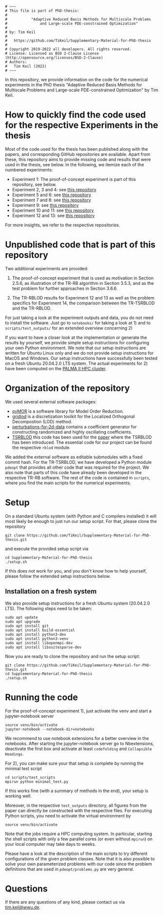 ```
# ~~~
# This file is part of PhD-thesis:
#
#           "Adaptive Reduced Basis Methods for Multiscale Problems
#               and Large-scale PDE-constrained Optimization"
#
# by: Tim Keil
#
#   https://github.com/TiKeil/Supplementary-Material-for-PhD-thesis
#
# Copyright 2019-2022 all developers. All rights reserved.
# License: Licensed as BSD 2-Clause License (http://opensource.org/licenses/BSD-2-Clause)
# Authors:
#   Tim Keil (2022)
# ~~~
```

In this repository, we provide information on the code for the numerical experiments in the PhD thesis "Adaptive Reduced Basis Methods for Multiscale Problems and Large-scale PDE-constrained Optimization" by Tim Keil.

# How to quickly find the code used for the respective Experiments in the thesis

Most of the code used for the thesis has been published along with the papers, and corresponding GitHub repositories are available.
Apart from these, this repository aims to provide missing code and results that were used in the thesis, see below.
In the following, we itemize each of the numbered experiments:

- Experiment 1: The proof-of-concept experiment is part of this repository, see below.
- Experiment 2, 3 and 4: see [this repository](https://github.com/TiKeil/NCD-corrected-TR-RB-approach-for-pde-opt)
- Experiment 5 and 6: see [this repository](https://github.com/TiKeil/Proj-Newton-NCD-corrected-TR-RB-for-pde-opt)
- Experiment 7 and 8: see [this repository](https://github.com/TiKeil/Petrov-Galerkin-TR-RB-for-pde-opt)
- Experiment 9: see [this repository](https://github.com/gridlod-community/gridlod-on-perturbations-super)
- Experiment 10 and 11: see [this repository](https://github.com/TiKeil/Two-scale-RBLOD)
- Experiment 12 and 13: see [this repository](https://github.com/TiKeil/Trust-region-TSRBLOD-code)

For more insights, we refer to the respective repositories.

# Unpublished code that is part of this repository

Two additional experiments are provided:

1) The proof-of-concept experiment that is used as motivation in Section 2.5.6, as illustration of the TR-RB algorithm in Section 3.5.3, and as the test problem for further approaches in Section 3.6.6.

2) The TR-RBLOD results for Experiment 12 and 13 as well as the problem specifics for Experiment 14, the comparison between the TR-TSRBLOD and the TR-RBLOD.

For just taking a look at the experiment outputs and data, you do not need to
install the software. Just go to `notebooks/` for taking a look at 1) and to `scripts/test_outputs/` for an extended overview concerning 2)

If you want to have a closer look at the implementation or generate the results by
yourself, we provide simple setup instructions for configuring your own Python environment.
We note that our setup instructions are written for Ubuntu Linux only and we do not provide
setup instructions for MacOS and Windows.
Our setup instructions have successfully been tested on a fresh Ubuntu 20.04.2.0 LTS system.
The actual experiments for 2) have been computed on the
[PALMA II HPC cluster](<https://www.uni-muenster.de/IT/en/services/unterstuetzungsleistung/hpc/index.shtml>).

# Organization of the repository

We used several external software packages:

- [pyMOR](https://pymor.org) is a software library for Model Order Reduction.
- [gridlod](https://github.com/fredrikhellman/gridlod) is a discretization toolkit for the
Localized Orthogonal Decompostion (LOD) method. 
- [perturbations-for-2d-data](https://github.com/TiKeil/perturbations-for-2d-data) contains
a coefficient generator for constructing randomized and highly oscillating coefficients.
- [TSRBLOD](https://github.com/TiKeil/Two-scale-RBLOD) this code has been used for the [paper](https://arxiv.org/abs/2111.08643) where the TSRBLOD has been introduced. The essential code for our project can be found the respective `rblod` module.

We added the external software as editable submodules with a fixed commit hash.
For the TR-TSRBLOD, we have developed a Python module `pdeopt` that provides all other code that was required for the project. We also note that parts of this code have already been developed in the respective TR-RB software.
The rest of the code is contained in `scripts`, where you find the main scripts for the numerical experiments.

# Setup

On a standard Ubuntu system (with Python and C compilers installed) it will most likely be enough
to just run our setup script. For that, please clone the repository

```
git clone https://github.com/TiKeil/Supplementary-Material-for-PhD-thesis.git
```

and execute the provided setup script via 

```
cd Supplementary-Material-for-PhD-thesis
./setup.sh
```

If this does not work for you, and you don't know how to help yourself,
please follow the extended setup instructions below.

## Installation on a fresh system

We also provide setup instructions for a fresh Ubuntu system (20.04.2.0 LTS).
The following steps need to be taken:

```
sudo apt update
sudo apt upgrade
sudo apt install git
sudo apt install build-essential
sudo apt install python3-dev
sudo apt install python3-venv
sudo apt install libopenmpi-dev
sudo apt install libsuitesparse-dev
```

Now you are ready to clone the repository and run the setup script:

```
git clone https://github.com/TiKeil/Supplementary-Material-for-PhD-thesis.git
cd Supplementary-Material-for-PhD-thesis
./setup.sh
```

# Running the code

For the proof-of-concept experiment 1), just activate the venv and start a jupyter-notebook server
```
source venv/bin/activate
jupyter-notebook --notebook-dir=notebooks
```

We recommend to use notebook extensions for a better overview in the notebooks.
After starting the jupyter-notebook server go to Nbextensions, deactivate the first box and activate at least `codefolding` and `Collapsible Headings`.

For 2), you can make sure your that setup is complete by running the minimal test script
```
cd scripts/test_scripts
mpirun python minimal_test.py
```

If this works fine (with a summary of methods in the end), your setup is working well.

Moreover, in the respective `test_outputs` directory, all figures from the paper can directly be constructed with the respective files.
For executing Python scripts, you need to activate the virtual environment by

```
source venv/bin/activate
```

Note that the jobs require a HPC computing system.
In particular, starting the shell scripts with only a few parallel cores (or even without `mpirun`)
on your local computer may take days to weeks.

Please have a look at the description of the main scripts to try different configurations of the given problem classes.
Note that it is also possible to solve your own parameterized problems with our code since the problem definitions that are used in
`pdeopt/problems.py` are very general. 

# Questions

If there are any questions of any kind, please contact us via <tim.keil@wwu.de>.

